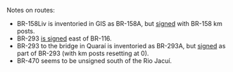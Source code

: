 Notes on routes:
* BR-158Liv is inventoried in GIS as BR-158A, but [signed](https://www.google.com/maps/@-30.8738218,-55.5112995,3a,17.7y,247.06h,85.11t/data=!3m6!1e1!3m4!1sCn-YeDrwThl_O_qUh-cZYg!2e0!7i16384!8i8192?entry=ttu) with BR-158 km posts.
* BR-293 [is signed](https://www.google.com/maps/@-31.7327796,-52.3743145,3a,34.6y,1.25h,75.47t/data=!3m6!1e1!3m4!1seLPPe1VNsBdOQPPS_q2FLg!2e0!7i16384!8i8192?entry=ttu) east of BR-116.
* BR-293 to the bridge in Quaraí is inventoried as BR-293A, but [signed](https://www.google.com/maps/@-30.3853393,-56.4391539,3a,15.3y,300.29h,85.61t/data=!3m6!1e1!3m4!1s-ZED0ZqMv3Z7OFxFhbx2eg!2e0!7i16384!8i8192?entry=ttu) as part of BR-293 (with km posts resetting at 0).
* BR-470 seems to be unsigned south of the Rio Jacuí.
